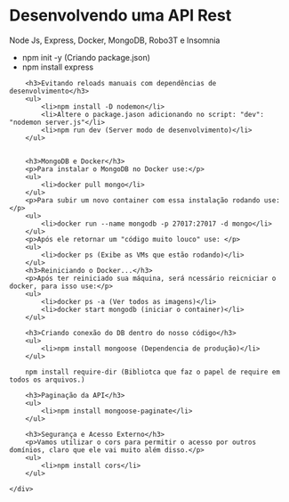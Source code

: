 <!DOCTYPE html>
<html lang="pt-br">
<head>
    <meta charset="UTF-8">
    <meta name="viewport" content="width=device-width, initial-scale=1.0">
    <title>API Node JS</title>
</head>
<body>
    <h1>Desenvolvendo uma API Rest</h1>
    <p>Node Js, Express, Docker, MongoDB, Robo3T e Insomnia</p>
    <div>
        <ul>
            <li>npm init -y (Criando package.json)</li>
            <li>npm install express</li>
        </ul>
        
        <h3>Evitando reloads manuais com dependências de desenvolvimento</h3>
        <ul>
            <li>npm install -D nodemon</li>
            <li>Altere o package.jason adicionando no script: "dev": "nodemon server.js"</li>
            <li>npm run dev (Server modo de desenvolvimento)</li>
        </ul>
    

        <h3>MongoDB e Docker</h3>
        <p>Para instalar o MongoDB no Docker use:</p>
        <ul>
            <li>docker pull mongo</li>
        </ul>
        <p>Para subir um novo container com essa instalação rodando use:</p>
        <ul>
            <li>docker run --name mongodb -p 27017:27017 -d mongo</li>
        </ul>
        <p>Após ele retornar um "código muito louco" use: </p>
        <ul>
            <li>docker ps (Exibe as VMs que estão rodando)</li>
        </ul>
        <h3>Reiniciando o Docker...</h3>
        <p>Após ter reiniciado sua máquina, será ncessário reicniciar o docker, para isso use:</p>
        <ul>
            <li>docker ps -a (Ver todos as imagens)</li>
            <li>docker start mongodb (iniciar o container)</li>
        </ul>
        
        <h3>Criando conexão do DB dentro do nosso código</h3>
        <ul>
            <li>npm install mongoose (Dependencia de produção)</li>
        </ul>
       
        npm install require-dir (Bibliotca que faz o papel de require em todos os arquivos.)
       
        <h3>Paginação da API</h3>
        <ul>
            <li>npm install mongoose-paginate</li>
        </ul>

        <h3>Segurança e Acesso Externo</h3>
        <p>Vamos utilizar o cors para permitir o acesso por outros domínios, claro que ele vai muito além disso.</p>
        <ul>
            <li>npm install cors</li>
        </ul>
        
    </div>
</body>
</html>
